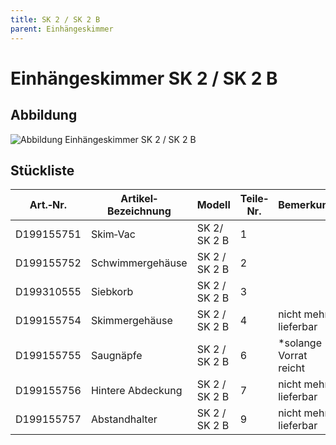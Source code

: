 ```yaml
---
title: SK 2 / SK 2 B
parent: Einhängeskimmer
---
```


# Einhängeskimmer SK 2 / SK 2 B

## Abbildung

![Abbildung Einhängeskimmer SK 2 / SK 2 B](https://bilgery-solutions.github.io/fluidra-support/einbauteile/skimmer/einhaengeskimmer/sk-2+2b/sk-2+2b_explosionszeichnung.png)

## Stückliste

|Art.‐Nr.|Artikel‐Bezeichnung|Modell|Teile‐Nr.|Bemerkung|
|---|---|---|---|---|
|D199155751|Skim‐Vac|SK 2/ SK 2 B|1| |
|D199155752|Schwimmergehäuse|SK 2 / SK 2 B|2| |
|D199310555|Siebkorb|SK 2 / SK 2 B|3| |
|D199155754|Skimmergehäuse|SK 2 / SK 2 B|4|nicht mehr lieferbar|
|D199155755|Saugnäpfe|SK 2 / SK 2 B|6|*solange Vorrat reicht|
|D199155756|Hintere Abdeckung|SK 2 / SK 2 B|7|nicht mehr lieferbar|
|D199155757|Abstandhalter|SK 2 / SK 2 B|9|nicht mehr lieferbar|
